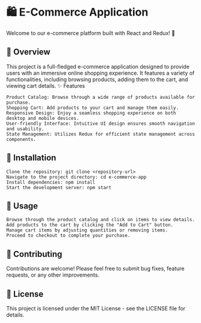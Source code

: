 # 🛍️ E-Commerce Application

Welcome to our e-commerce platform built with React and Redux! 🚀
## 📝 Overview

This project is a full-fledged e-commerce application designed to provide users with an immersive online shopping experience. It features a variety of functionalities, including browsing products, adding them to the cart, and viewing cart details.
✨ Features

    Product Catalog: Browse through a wide range of products available for purchase.
    Shopping Cart: Add products to your cart and manage them easily.
    Responsive Design: Enjoy a seamless shopping experience on both desktop and mobile devices.
    User-friendly Interface: Intuitive UI design ensures smooth navigation and usability.
    State Management: Utilizes Redux for efficient state management across components.

## 🚀 Installation

    Clone the repository: git clone <repository-url>
    Navigate to the project directory: cd e-commerce-app
    Install dependencies: npm install
    Start the development server: npm start

## 💼 Usage

    Browse through the product catalog and click on items to view details.
    Add products to the cart by clicking the "Add to Cart" button.
    Manage cart items by adjusting quantities or removing items.
    Proceed to checkout to complete your purchase.

## 🤝 Contributing

Contributions are welcome! Please feel free to submit bug fixes, feature requests, or any other improvements.
## 📄 License

This project is licensed under the MIT License - see the LICENSE file for details.